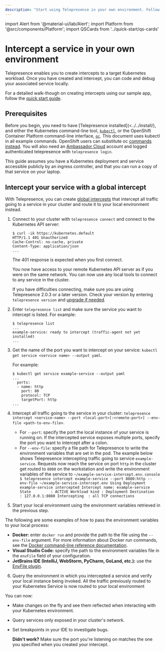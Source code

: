 ```yaml
---
description: "Start using Telepresence in your own environment. Follow these steps to intercept your service in your cluster."
---
```


import Alert from '@material-ui/lab/Alert';
import Platform from '@src/components/Platform';
import QSCards from '../quick-start/qs-cards'

# Intercept a service in your own environment

Telepresence enables you to create intercepts to a target Kubernetes workload. Once you have created and intercept, you can code and debug your associated service locally. 

For a detailed walk-though on creating intercepts using our sample app, follow the [quick start guide](../../quick-start/demo-node/).


## Prerequisites

Before you begin, you need to have [Telepresence installed](<../../install/), and either the Kubernetes command-line tool, [`kubectl`](https://kubernetes.io/docs/tasks/tools/install-kubectl/), or the OpenShift Container Platform command-line interface, [`oc`](https://docs.openshift.com/container-platform/4.2/cli_reference/openshift_cli/getting-started-cli.html#cli-installing-cli_cli-developer-commands). This document uses kubectl in all example commands. OpenShift users can substitute oc [commands instead](https://docs.openshift.com/container-platform/4.1/cli_reference/developer-cli-commands.html). You will also need an [Ambassador Cloud](../../../../../) account and logged authenticated telepresence with `telepresence login`.

This guide assumes you have a Kubernetes deployment and service accessible publicly by an ingress controller, and that you can run a copy of that service on your laptop.


## Intercept your service with a global intercept

With Telepresence, you can create [global intercepts](../../concepts/intercepts/?intercept=global) that intercept all traffic going to a service in your cluster and route it to your local environment instead. 

1. Connect to your cluster with `telepresence connect` and connect to the Kubernetes API server:

   ```console
   $ curl -ik https://kubernetes.default
   HTTP/1.1 401 Unauthorized
   Cache-Control: no-cache, private
   Content-Type: application/json
   ...

   ```

   <Alert>
    The 401 response is expected when you first connect.
   </Alert>

   You now have access to your remote Kubernetes API server as if you were on the same network. You can now use any local tools to connect to any service in the cluster.

   If you have difficulties connecting, make sure you are using Telepresence 2.0.3 or a later version. Check your version by entering `telepresence version` and [upgrade if needed](../../install/upgrade/).


2. Enter `telepresence list` and make sure the service you want to intercept is listed. For example:

   ```console
   $ telepresence list
   ...
   example-service: ready to intercept (traffic-agent not yet installed)
   ...
   ```

3. Get the name of the port you want to intercept on your service:
   `kubectl get service <service name> --output yaml`.
  
   For example:

   ```console
   $ kubectl get service example-service --output yaml
   ...
     ports:
     - name: http
       port: 80
       protocol: TCP
       targetPort: http
   ...
   ```

4. Intercept all traffic going to the service in your cluster:
    `telepresence intercept <service-name> --port <local-port>[:<remote-port>] --env-file <path-to-env-file>`.
      * For `--port`: specify the port the local instance of your service is running on. If the intercepted service exposes multiple ports, specify the port you want to intercept after a colon.
      * For `--env-file`: specify a file path for Telepresence to write the environment variables that are set in the pod. 
       The example below shows Telepresence intercepting traffic going to service `example-service`. Requests now reach the service on port `http` in the cluster get routed to `8080` on the workstation and write the environment variables of the service to `~/example-service-intercept.env`.
       ```console
       $ telepresence intercept example-service --port 8080:http --env-file ~/example-service-intercept.env
       Using Deployment example-service
       intercepted
           Intercept name: example-service
           State         : ACTIVE
           Workload kind : Deployment
           Destination   : 127.0.0.1:8080
           Intercepting  : all TCP connections
       ```

5. <a name="start-local-instance"></a>Start your local environment using the environment variables retrieved in the previous step.

  The following are some examples of how to pass the environment variables to your local process:
   * **Docker:** enter `docker run` and provide the path to the file using the `--env-file` argument. For more information about Docker run commands, see the [Docker command-line reference documentation](https://docs.docker.com/engine/reference/commandline/run/#set-environment-variables--e---env---env-file).
   * **Visual Studio Code:** specify the path to the environment variables file in the `envFile` field of your configuration.
   * **JetBrains IDE (IntelliJ, WebStorm, PyCharm, GoLand, etc.):** use the [EnvFile plugin](https://plugins.jetbrains.com/plugin/7861-envfile).

6. Query the environment in which you intercepted a service and verify your local instance being invoked.
   All the traffic previously routed to your Kubernetes Service is now routed to your local environment

You can now:
- Make changes on the fly and see them reflected when interacting with
  your Kubernetes environment.
- Query services only exposed in your cluster's network.
- Set breakpoints in your IDE to investigate bugs.

   <Alert severity="info">

    **Didn't work?** Make sure the port you're listening on matches the one you specified when you created your intercept.

   </Alert>
